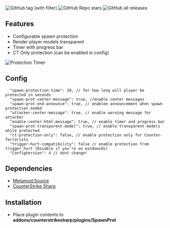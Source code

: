 ![GitHub tag (with filter)](https://img.shields.io/github/v/tag/audiomaster99/SpawnProtection?style=for-the-badge&label=Version) ![GitHub Repo stars](https://img.shields.io/github/stars/audiomaster99/SpawnProtection?style=for-the-badge) ![GitHub all releases](https://img.shields.io/github/downloads/audiomaster99/SpawnProtection/total?style=for-the-badge)

## Features

- Configurable spawn protection
- Render player models transparent
- Timer with progress bar
- CT Only protection (can be enabled in config)

![Protection Timer](https://i.imgur.com/7un6m3r.gif= "Protection Timer")

## Config

```
  "spawn-protection-time": 10, // for how long will player be protected in seconds
  "spawn-prot-center-message": true, //enable center messages
  "spawn-prot-end-announce": true, // enablee announcement when spawn protection ended
  "attacker-center-message": true, // enable warning message for attacker
  "enable-center-html-message": true, // enable timer and progress bar
  "spawn-prot-transparent-model": true, // enable transparent models while protected
  "ct-protection-only": false, // enable protection only for Counter-Terrorists
  "trigger-hurt-compatibility": false // enable protection from trigger_hurt (Disable if you're on windowsOs)
  "ConfigVersion": 4 // dont change!
```

## Dependencies

- [Metamod:Source](https://www.sourcemm.net/downloads.php/?branch=master "Metamod:Source")
- [CounterStrike Sharp](https://github.com/roflmuffin/CounterStrikeSharp "CounterStrike Sharp")

## Installation

- Place plugin contents to **addons/counterstrikesharp/plugins/SpawnProt**
